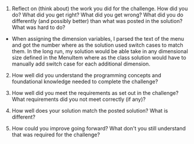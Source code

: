 1. Reflect on (think about) the work you did for the challenge. How did you do? What did you get right? What did you get wrong? What did you do differently (and possibly better) than what was posted in the solution? What was hard to do?
* When assigning the dimension variables, I parsed the text of the menu and got the number where as the solution used switch cases to match them. In the long run, my solution would be able take in any dimensional size defined in the MenuItem where as the class solution would have to manually add switch case for each additional dimension. 

2. How well did you understand the programming concepts and foundational knowledge needed to complete the challenge?


3. How well did you meet the requirements as set out in the challenge? What requirements did you not meet correctly (if any)?

4. How well does your solution match the posted solution? What is different?

5. How could you improve going forward? What don't you still understand that was required for the challenge?
